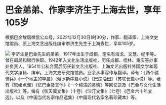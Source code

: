 # 巴金弟弟、作家李济生于上海去世，享年105岁

根据巴金故居微信公众号，2022年12月30日1时30分，作家、翻译家、上海文史馆馆员、原上海文艺出版社编审李济生先生于上海去世，享年105岁。

![](https://inews.gtimg.com/newsapp_bt/0/15585334823/1000)
李济生是巴金先生的弟弟，1917年出生于成都，笔名有海戈、文慧、纪申等。曾在邮局和银行供职。1942年入文化生活出版社，历任成都、桂林、重庆等办事处负责人。1954年公私合营后历任新文艺出版社、上海文艺出版社外国文学和现代文学编辑、编审。上海文史研究馆馆员。业余从事写作与翻译。译有：《两个骠骑兵》《一个地主的早晨》（俄罗斯中篇小说）《巴库油田》（苏联长篇小说）等。著有《思绪点滴》《忆巴金及其他》《一个纯洁的灵魂》等回忆录及《巴金与文化生活出版社》等。编有《张天翼文集》（十卷）《沙汀文集》（七卷）《巴金六十年文选》，以及《中国当代名家作品选集》《中国现代名家名著珍藏本》等。

